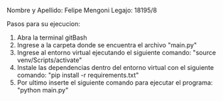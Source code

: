 Nombre y Apellido: Felipe Mengoni
Legajo: 18195/8

Pasos para su ejecucion:
1. Abra la terminal gitBash
2. Ingrese a la carpeta donde se encuentra el archivo "main.py"
3. Ingrese al entorno virtual ejecutando el siguiente comando: "source venv/Scripts/activate"
4. Instale las dependencias dentro del entorno virtual con el siguiente comando: "pip install -r requirements.txt"
5. Por ultimo inserte el siguiente comando para ejecutar el programa: "python main.py"